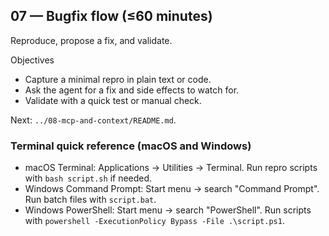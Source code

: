 ## 07 — Bugfix flow (≤60 minutes)

Reproduce, propose a fix, and validate.

Objectives
- Capture a minimal repro in plain text or code.
- Ask the agent for a fix and side effects to watch for.
- Validate with a quick test or manual check.

Next: `../08-mcp-and-context/README.md`.


### Terminal quick reference (macOS and Windows)

- macOS Terminal: Applications → Utilities → Terminal. Run repro scripts with `bash script.sh` if needed.
- Windows Command Prompt: Start menu → search "Command Prompt". Run batch files with `script.bat`.
- Windows PowerShell: Start menu → search "PowerShell". Run scripts with `powershell -ExecutionPolicy Bypass -File .\script.ps1`.
